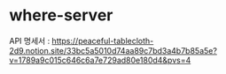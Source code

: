 # where-server

API 명세서 : https://peaceful-tablecloth-2d9.notion.site/33bc5a5010d74aa89c7bd3a4b7b85a5e?v=1789a9c015c646c6a7e729ad80e180d4&pvs=4
